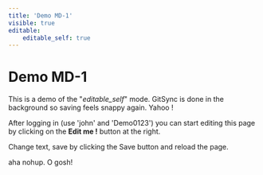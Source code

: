```yaml
---
title: 'Demo MD-1'
visible: true
editable:
    editable_self: true
---
```


#  Demo MD-1

This is a demo of the "<i>editable_self</i>" mode. GitSync is done in the background so saving feels snappy again. Yahoo !

After logging in (use 'john' and 'Demo0123') you can start editing this page by clicking on the <b>Edit me !</b> button at the right.

Change text, save by clicking the Save button and reload the page.

aha nohup. O gosh!
